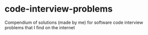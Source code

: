 # code-interview-problems
Compendium of solutions (made by me) for software code interview problems that I find on the internet
